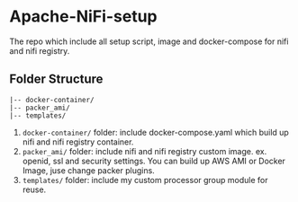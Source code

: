 # Apache-NiFi-setup 
The repo which include all setup script, image and docker-compose for nifi and nifi registry.

## Folder Structure
```
|-- docker-container/
|-- packer_ami/
|-- templates/
```

1. `docker-container/` folder: include docker-compose.yaml which build up nifi and nifi registry container. 
2. `packer_ami/` folder: include nifi and nifi registry custom image. ex. openid, ssl and security settings. You can build up AWS AMI or Docker Image, juse change packer plugins.
3. `templates/` folder: include my custom processor group module for reuse.

